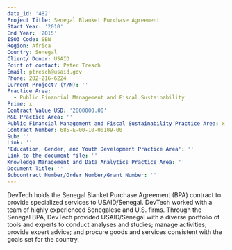 ```yaml
---
data_id: '482'
Project Title: Senegal Blanket Purchase Agreement
Start Year: '2010'
End Year: '2015'
ISO3 Code: SEN
Region: Africa
Country: Senegal
Client/ Donor: USAID
Point of contact: Peter Tresch
Email: ptresch@usaid.gov
Phone: 202-216-6224
Current Project? (Y/N): ''
Practice Area:
  - Public Financial Management and Fiscal Sustainability
Prime: x
Contract Value USD: '2000000.00'
M&E Practice Area: ''
Public Financial Management and Fiscal Sustainability Practice Area: x
Contract Number: 685-E-00-10-00109-00
Sub: ''
Link: ''
'Education, Gender, and Youth Development Practice Area': ''
Link to the document file: ''
Knowledge Management and Data Analytics Practice Area: ''
Document Title: ''
Subcontract Number/Order Number/Grant Number: ''
---
```

DevTech holds the Senegal Blanket Purchase Agreement (BPA) contract to provide specialized services to USAID/Senegal. DevTech worked with a team of highly experienced Senegalese and U.S. firms. Through the Senegal BPA, DevTech provided USAID/Senegal with a diverse portfolio of tools and experts to conduct analyses and studies; manage activities; provide expert advice; and procure goods and services consistent with the goals set for the country.